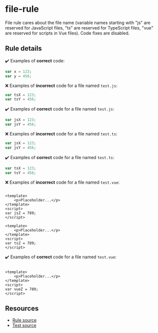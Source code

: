 # file-rule

File rule cares about the file name (variable names starting with "js" are reserved for JavaScript files, "ts" are reserved for TypeScript files, "vue" are reserved for scripts in Vue files). Code fixes are disabled.

## Rule details

✔️ Examples of **correct** code:
```js
var x = 123;
var y = 456;
```

❌ Examples of **incorrect** code for a file named `test.js`:
```js
var tsX = 123;
var tsY = 456;
```

✔️ Examples of **correct** code for a file named `test.js`:
```js
var jsX = 123;
var jsY = 456;
```

❌ Examples of **incorrect** code for a file named `test.ts`:
```js
var jsX = 123;
var jsY = 456;
```

✔️ Examples of **correct** code for a file named `test.ts`:
```js
var tsX = 123;
var tsY = 456;
```

❌ Examples of **incorrect** code for a file named `test.vue`:
```vue

<template>
    <p>Placeholder...</p>
</template>
<script>
var jsZ = 789;
</script>

<template>
    <p>Placeholder...</p>
</template>
<script>
var tsZ = 789;
</script>
```

✔️ Examples of **correct** code for a file named `test.vue`:
```vue

<template>
    <p>Placeholder...</p>
</template>
<script>
var vueZ = 789;
</script>
```

## Resources

* [Rule source](/rules/file-rule.js)
* [Test source](/tests/file-rule.js)
